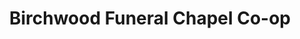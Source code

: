 ---
title: "Birchwood Funeral Chapel Co-op"
url: /steinbach/birchwood-funeral-chapel-co-op/
shop: Bestattungen
---